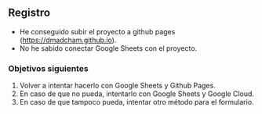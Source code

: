 ## Registro

- He conseguido subir el proyecto a github pages (https://dmadcham.github.io).
- No he sabido conectar Google Sheets con el proyecto.

### Objetivos siguientes

1. Volver a intentar hacerlo con Google Sheets y Github Pages.
2. En caso de que no pueda, intentarlo con Google Sheets y Google Cloud.
3. En caso de que tampoco pueda, intentar otro método para el formulario.